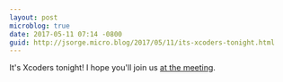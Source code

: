 ```yaml
---
layout: post
microblog: true
date: 2017-05-11 07:14 -0800
guid: http://jsorge.micro.blog/2017/05/11/its-xcoders-tonight.html
---
```

It's Xcoders tonight! I hope you'll join us [at the meeting](https://www.meetup.com/xcoders/events/236892781/).
